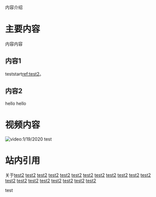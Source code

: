 内容介绍

# 主要内容

内容内容

## 内容1
teststart[ref:test2](test2.md#@https://web.archive.org/web/20000229183439/http:/www.cl.cam.ac.uk/coffee/coffee.html#@https://archive.is/20140626212928/https://www.google.com/maps/@-12.1858563,96.8293918,366m/data=!3m1!1e3)。

## 内容2

hello hello

# 视频内容

![video:1/19/2020 test](https://www.youtube.com/watch?v=CLTjg03CPEc)

# 站内引用

关于[test2](test2.md) [test2](test2.md) [test2](test2.md) [test2](test2.md) [test2](test2.md) [test2](test2.md) [test2](test2.md) [test2](test2.md) [test2](test2.md) [test2](test2.md) [test2](test2.md) [test2](test2.md) [test2](test2.md) [test2](test2.md) [test2](test2.md) [test2](test2.md) [test2](test2.md) [test2](test2.md) [test2](test2.md) [test2](test2.md)

test